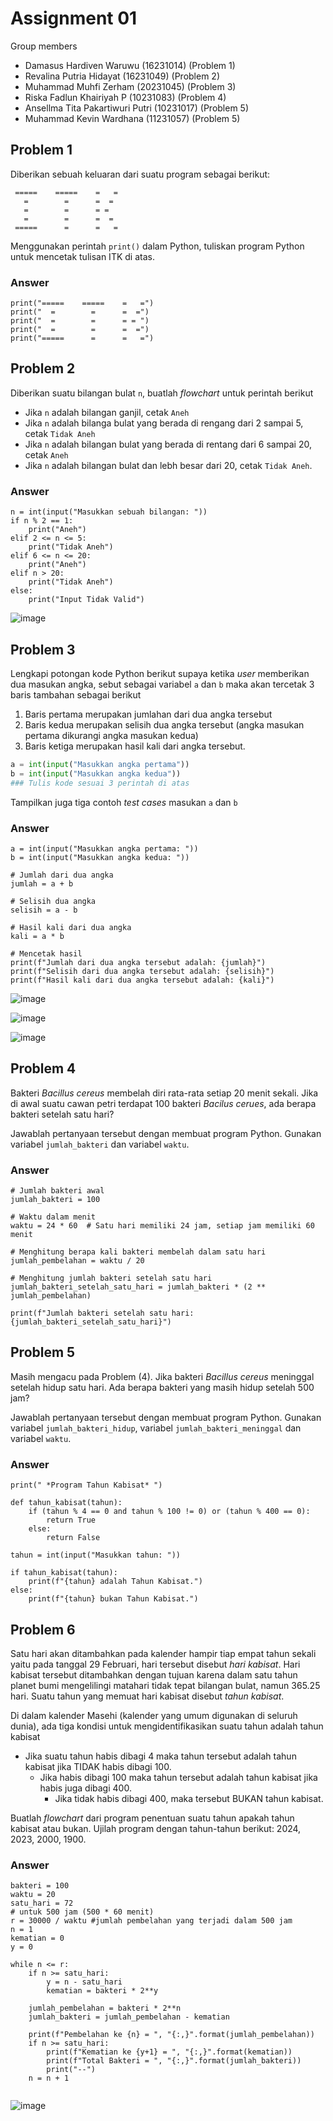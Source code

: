 # Assignment 01

Group members
- Damasus Hardiven Waruwu (16231014) (Problem 1)
- Revalina Putria Hidayat (16231049) (Problem 2)
- Muhammad Muhfi Zerham (20231045) (Problem 3)
- Riska Fadlun Khairiyah P (10231083) (Problem 4)
- Ansellma Tita Pakartiwuri Putri  (10231017) (Problem 5)
- Muhammad Kevin Wardhana (11231057) (Problem 5)

## Problem 1

Diberikan sebuah keluaran dari suatu program sebagai berikut:

```
 =====    =====    =   =
   =        =      =  =
   =        =      = = 
   =        =      =  =
 =====      =      =   =
```

Menggunakan perintah `print()` dalam Python, tuliskan program
Python untuk mencetak tulisan ITK di atas.

### Answer
```
print("=====    =====    =   =")
print("  =        =      =  =")
print("  =        =      = = ")
print("  =        =      =  =")
print("=====      =      =   =")
```

## Problem 2
Diberikan suatu bilangan bulat `n`, buatlah _flowchart_ untuk perintah berikut
- Jika `n` adalah bilangan ganjil, cetak `Aneh`
- Jika `n` adalah bilanga bulat yang berada di rengang dari 2 sampai 5,
  cetak `Tidak Aneh`
- Jika `n` adalah bilangan bulat yang berada di rentang dari 6 sampai 20,
  cetak `Aneh`
- Jika `n` adalah bilangan bulat dan lebh besar dari 20, cetak `Tidak Aneh`.

### Answer

```
n = int(input("Masukkan sebuah bilangan: "))
if n % 2 == 1:
    print("Aneh")
elif 2 <= n <= 5:
    print("Tidak Aneh")
elif 6 <= n <= 20:
    print("Aneh")
elif n > 20:
    print("Tidak Aneh")
else:
    print("Input Tidak Valid")
```

![image](P2.png)

## Problem 3
Lengkapi potongan kode Python berikut supaya ketika _user_ memberikan 
dua masukan angka, sebut sebagai variabel `a` dan `b` maka akan 
tercetak 3 baris tambahan sebagai berikut
1. Baris pertama merupakan jumlahan dari dua angka tersebut
2. Baris kedua merupakan selisih dua angka tersebut (angka masukan pertama 
   dikurangi angka masukan kedua)
3. Baris ketiga merupakan hasil kali dari angka tersebut.

```py
a = int(input("Masukkan angka pertama"))
b = int(input("Masukkan angka kedua"))
### Tulis kode sesuai 3 perintah di atas 
```

Tampilkan juga tiga contoh _test cases_ masukan `a` dan `b`

### Answer
```
a = int(input("Masukkan angka pertama: "))
b = int(input("Masukkan angka kedua: "))

# Jumlah dari dua angka
jumlah = a + b

# Selisih dua angka
selisih = a - b

# Hasil kali dari dua angka
kali = a * b

# Mencetak hasil
print(f"Jumlah dari dua angka tersebut adalah: {jumlah}")
print(f"Selisih dari dua angka tersebut adalah: {selisih}")
print(f"Hasil kali dari dua angka tersebut adalah: {kali}")
```

![image](P3_1.png)

![image](P3_2.png)

![image](P3_3.png)

## Problem 4
Bakteri _Bacillus cereus_ membelah diri rata-rata setiap 20 menit sekali.
Jika di awal suatu cawan petri terdapat 100 bakteri _Bacilus cerues_, 
ada berapa bakteri setelah satu hari?

Jawablah pertanyaan tersebut dengan membuat program Python.
Gunakan variabel `jumlah_bakteri` dan variabel `waktu`.

### Answer

```
# Jumlah bakteri awal 
jumlah_bakteri = 100

# Waktu dalam menit
waktu = 24 * 60  # Satu hari memiliki 24 jam, setiap jam memiliki 60 menit

# Menghitung berapa kali bakteri membelah dalam satu hari
jumlah_pembelahan = waktu / 20

# Menghitung jumlah bakteri setelah satu hari
jumlah_bakteri_setelah_satu_hari = jumlah_bakteri * (2 ** jumlah_pembelahan)

print(f"Jumlah bakteri setelah satu hari: {jumlah_bakteri_setelah_satu_hari}")
```

## Problem 5
Masih mengacu pada Problem (4). Jika bakteri _Bacillus cereus_ 
meninggal setelah hidup satu hari. Ada berapa bakteri 
yang masih hidup setelah 500 jam?

Jawablah pertanyaan tersebut dengan membuat program Python.
Gunakan variabel `jumlah_bakteri_hidup`, variabel `jumlah_bakteri_meninggal` dan variabel `waktu`.

### Answer
```
print(" *Program Tahun Kabisat* ")

def tahun_kabisat(tahun):
    if (tahun % 4 == 0 and tahun % 100 != 0) or (tahun % 400 == 0):
        return True
    else:
        return False

tahun = int(input("Masukkan tahun: "))

if tahun_kabisat(tahun):
    print(f"{tahun} adalah Tahun Kabisat.")
else:
    print(f"{tahun} bukan Tahun Kabisat.")
```

## Problem 6
Satu hari akan ditambahkan pada kalender hampir tiap empat tahun sekali
yaitu pada tanggal 29 Februari, hari tersebut disebut _hari kabisat_.
Hari kabisat tersebut ditambahkan dengan tujuan karena dalam satu tahun
planet bumi mengelilingi matahari tidak tepat bilangan bulat, namun
365.25 hari. Suatu tahun yang memuat hari kabisat disebut _tahun kabisat_.

Di dalam kalender Masehi (kalender yang umum digunakan di seluruh dunia),
ada tiga kondisi untuk mengidentifikasikan suatu tahun adalah tahun kabisat

- Jika suatu tahun habis dibagi 4 maka tahun tersebut
  adalah tahun kabisat jika TIDAK habis dibagi 100.
  - Jika habis dibagi 100 maka tahun tersebut adalah tahun kabisat 
    jika habis juga dibagi 400.
    - Jika tidak habis dibagi 400, maka tersebut BUKAN tahun kabisat.


Buatlah _flowchart_ dari program penentuan suatu tahun 
apakah tahun kabisat atau bukan.
Ujilah program dengan tahun-tahun berikut: 2024, 2023, 2000, 1900.

### Answer

```
bakteri = 100
waktu = 20
satu_hari = 72
# untuk 500 jam (500 * 60 menit)
r = 30000 / waktu #jumlah pembelahan yang terjadi dalam 500 jam
n = 1
kematian = 0
y = 0

while n <= r:
    if n >= satu_hari:
        y = n - satu_hari
        kematian = bakteri * 2**y
        
    jumlah_pembelahan = bakteri * 2**n
    jumlah_bakteri = jumlah_pembelahan - kematian
    
    print(f"Pembelahan ke {n} = ", "{:,}".format(jumlah_pembelahan))
    if n >= satu_hari:
        print(f"Kematian ke {y+1} = ", "{:,}".format(kematian))
        print(f"Total Bakteri = ", "{:,}".format(jumlah_bakteri))
        print("--")
    n = n + 1
    
```

![image](P6.png)
